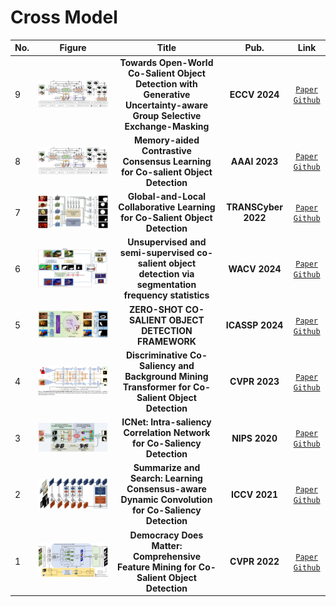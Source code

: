 # Cross Model

|No.   |Figure   |Title   |Pub.  |Link|
|:----|:-----:|:-----:|:-----:|:---:|
|9|![dmt](IM/memory.png)|__Towards Open-World Co-Salient Object Detection with Generative Uncertainty-aware Group Selective Exchange-Masking__|__ECCV 2024__|[`Paper`](https://arxiv.org/pdf/2310.10264) [`Github`](https://github.com/wuyang98/CoSOD) |
|8|![dmt](IM/memory.png)|__Memory-aided Contrastive Consensus Learning for Co-salient Object Detection__|__AAAI 2023__|[`Paper`](https://arxiv.org/abs/2302.14485) [`Github`](https://github.com/ZhengPeng7/MCCL) |
|7|![dmt](IM/cyber.png)|__Global-and-Local Collaborative Learning for Co-Salient Object Detection__|__TRANSCyber 2022__|[`Paper`](https://arxiv.org/abs/2204.08917) [`Github`](https://rmcong.github.io/proj_GLNet.html) |
|6|![dmt](IM/unsuperCOSOD.png)|__Unsupervised and semi-supervised co-salient object detection via segmentation frequency statistics__|__WACV 2024__|[`Paper`](https://openaccess.thecvf.com/content/WACV2024/papers/Chakraborty_Unsupervised_and_Semi-Supervised_Co-Salient_Object_Detection_via_Segmentation_Frequency_Statistics_WACV_2024_paper.pdf) [`Github`](https://github.com/sourachakra/uscosod-sscosod) |
|5|![dmt](IM/GPG.png)|__ZERO-SHOT CO-SALIENT OBJECT DETECTION FRAMEWORK__|__ICASSP 2024__|[`Paper`](https://arxiv.org/abs/2309.05499) [`Github`](https://github.com/hkxiao/zs-cosod) |
|4|![dmt](IM/dmt.png)|__Discriminative Co-Saliency and Background Mining Transformer for Co-Salient Object Detection__|__CVPR 2023__|[`Paper`](https://arxiv.org/abs/2305.00514) [`Github`](https://github.com/dragonlee258079/DMT) |
|3|![ICNet](IM/ICNet.png)|__ICNet: Intra-saliency Correlation Network for Co-Saliency Detection__|__NIPS 2020__|[`Paper`](https://proceedings.neurips.cc/paper/2020/file/d961e9f236177d65d21100592edb0769-Paper.pdf) [`Github`]( https://github.com/blanclist/ICNet) |
|2|![summarize](IM/summarize.png)|__Summarize and Search: Learning Consensus-aware Dynamic Convolution for Co-Saliency Detection__|__ICCV 2021__|[`Paper`](https://openaccess.thecvf.com/content/ICCV2021/papers/Zhang_Summarize_and_Search_Learning_Consensus-Aware_Dynamic_Convolution_for_Co-Saliency_Detection_ICCV_2021_paper.pdf) [`Github`](https://github.com/nnizhang/CADC) |
|1|![Democracy](IM/democracy.png)|__Democracy Does Matter: Comprehensive Feature Mining for Co-Salient Object Detection__|__CVPR 2022__|[`Paper`](https://arxiv.org/abs/2203.05787) [`Github`]( https://github.com/siyueyu/DCFM) |

